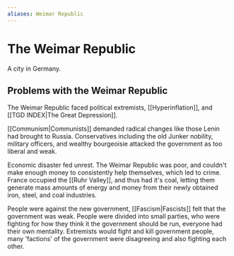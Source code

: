 ```yaml
---
aliases: Weimar Republic
---
```

# The Weimar Republic
A city in Germany. 
## Problems with the Weimar Republic
The Weimar Republic faced political extremists, [[Hyperinflation]], and [[TGD INDEX|The Great Depression]].

[[Communism|Communists]] demanded radical changes like those Lenin had brought to Russia. Conservatives including the old Junker nobility, military officers, and wealthy bourgeoisie attacked the government as too liberal and weak.

Economic disaster fed unrest. The Weimar Republic was poor, and couldn't make enough money to consistently help themselves, which led to crime. France occupied the [[Ruhr Valley]], and thus had it's coal, letting them generate mass amounts of energy and money from their newly obtained iron, steel, and coal industries.

People were against the new government, [[Fascism|Fascists]] felt that the government was weak. People were divided into small parties, who were fighting for how they think it the government should be run, everyone had their own mentality.  Extremists would fight and kill government people, many 'factions' of the government were disagreeing and also fighting each other.